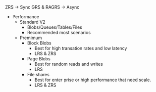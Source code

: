 ZRS -> Sync
GRS & RAGRS -> Async 

* Performance
  * Standard V2
    * Blobs/Queues/Tables/Files
    * Recommended most scenarios
  * Premimum
    * Block Blobs
      * Best for high transation rates and low latency
      * LRS & ZRS
    * Page Blobs
      * Best for random reads and writes
      * LRS
    * File shares
      * Best for enter prise or high performance that need scale.
      * LRS & ZRS      

    